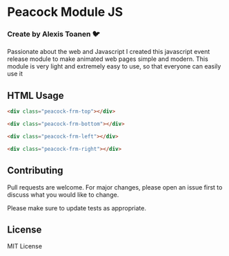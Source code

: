# Peacock Module JS

### Create by Alexis Toanen :bird:

Passionate about the web and Javascript I created this javascript event release module to make animated web pages simple and modern. This module is very light and extremely easy to use, so that everyone can easily use it

## HTML Usage

```html
<div class="peacock-frm-top"></div>
```
```html
<div class="peacock-frm-bottom"></div>
```
```html
<div class="peacock-frm-left"></div>
```
```html
<div class="peacock-frm-right"></div>
```

## Contributing
Pull requests are welcome. For major changes, please open an issue first to discuss what you would like to change.

Please make sure to update tests as appropriate.

## License

MIT License